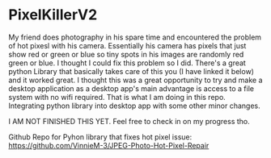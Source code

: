 # PixelKillerV2

My friend does photography in his spare time and encountered the problem of hot pixesl with his camera. Essentially his camera has pixels that just show red or green or blue so tiny spots in his images are randomly red green or blue. I thought I could fix this problem so I did. There's a great python Library that basically takes care of this you (I have linked it below) and it worked great. I thought this was a great opportunity to try and make a desktop application as a desktop app's main advantage is access to a file system with no wifi required. That is what I am doing in this repo. Integrating python library into desktop app with some other minor changes.

I AM NOT FINISHED THIS YET. Feel free to check in on my progress tho.

Github Repo for Pyhon library that fixes hot pixel issue:
https://github.com/VinnieM-3/JPEG-Photo-Hot-Pixel-Repair

